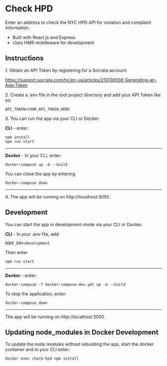 # Check HPD

Enter an address to check the NYC HPD API for violation and complaint information.

* Built with React.js and Express
* Uses HMR middleware for development


## Instructions

1\. Obtain an API Token by registering for a Socrata account:

https://support.socrata.com/hc/en-us/articles/210138558-Generating-an-App-Token

2\. Create a .env file in the root project directory and add your API Token like so:

```
API_TOKEN=YOUR_API_TOKEN_HERE
```

3\. You can run the app via your CLI or Docker.

**CLI** - enter:
```
npm install
npm run start
```
---
**Docker** - In your CLI, enter:

```
docker-compose up -d --build
```

You can close the app by entering
```
docker-compose down
```

---
4\. The app will be running on http://localhost:3050 .


## Development

You can start the app in development mode via your CLI or Docker.

**CLI** - In your .env file, add:

```
NODE_ENV=development
```
Then enter
```
npm run start
```
---
**Docker** - enter:
```
docker-compose -f docker-compose-dev.yml up -d --build
```

To stop the application, enter:
```
docker-compose down
```

---
The app will be running on http://localhost:3050 .

## Updating node_modules in Docker Development
To update the node modules without rebuilding the app, start the docker container and in your CLI enter:
```
docker exec check-hpd npm install
```
